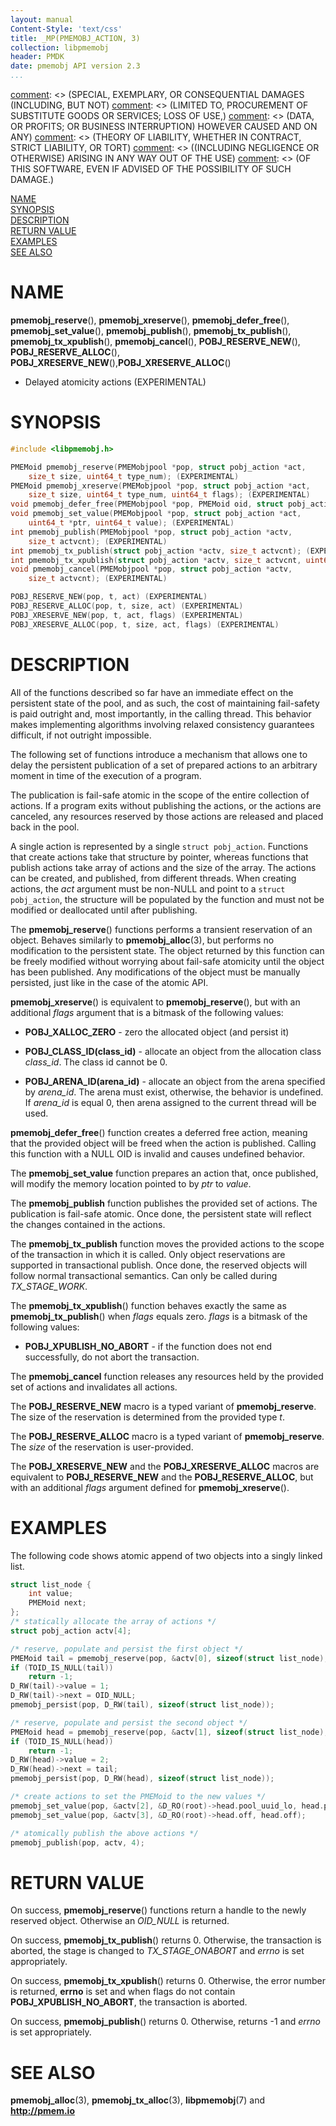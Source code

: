 ```yaml
---
layout: manual
Content-Style: 'text/css'
title: _MP(PMEMOBJ_ACTION, 3)
collection: libpmemobj
header: PMDK
date: pmemobj API version 2.3
...
```


[comment]: <> (Copyright 2017-2019, Intel Corporation)

[comment]: <> (Redistribution and use in source and binary forms, with or without)
[comment]: <> (modification, are permitted provided that the following conditions)
[comment]: <> (are met:)
[comment]: <> (    * Redistributions of source code must retain the above copyright)
[comment]: <> (      notice, this list of conditions and the following disclaimer.)
[comment]: <> (    * Redistributions in binary form must reproduce the above copyright)
[comment]: <> (      notice, this list of conditions and the following disclaimer in)
[comment]: <> (      the documentation and/or other materials provided with the)
[comment]: <> (      distribution.)
[comment]: <> (    * Neither the name of the copyright holder nor the names of its)
[comment]: <> (      contributors may be used to endorse or promote products derived)
[comment]: <> (      from this software without specific prior written permission.)

[comment]: <> (THIS SOFTWARE IS PROVIDED BY THE COPYRIGHT HOLDERS AND CONTRIBUTORS)
[comment]: <> ("AS IS" AND ANY EXPRESS OR IMPLIED WARRANTIES, INCLUDING, BUT NOT)
[comment]: <> (LIMITED TO, THE IMPLIED WARRANTIES OF MERCHANTABILITY AND FITNESS FOR)
[comment]: <> (A PARTICULAR PURPOSE ARE DISCLAIMED. IN NO EVENT SHALL THE COPYRIGHT)
[comment]: <> (OWNER OR CONTRIBUTORS BE LIABLE FOR ANY DIRECT, INDIRECT, INCIDENTAL,)
[comment]: <> (SPECIAL, EXEMPLARY, OR CONSEQUENTIAL DAMAGES (INCLUDING, BUT NOT)
[comment]: <> (LIMITED TO, PROCUREMENT OF SUBSTITUTE GOODS OR SERVICES; LOSS OF USE,)
[comment]: <> (DATA, OR PROFITS; OR BUSINESS INTERRUPTION) HOWEVER CAUSED AND ON ANY)
[comment]: <> (THEORY OF LIABILITY, WHETHER IN CONTRACT, STRICT LIABILITY, OR TORT)
[comment]: <> ((INCLUDING NEGLIGENCE OR OTHERWISE) ARISING IN ANY WAY OUT OF THE USE)
[comment]: <> (OF THIS SOFTWARE, EVEN IF ADVISED OF THE POSSIBILITY OF SUCH DAMAGE.)

[comment]: <> (pmemobj_action.3 -- Delayed atomicity actions)

[NAME](#name)<br />
[SYNOPSIS](#synopsis)<br />
[DESCRIPTION](#description)<br />
[RETURN VALUE](#return-value)<br />
[EXAMPLES](#examples)<br />
[SEE ALSO](#see-also)<br />

# NAME #

**pmemobj_reserve**(), **pmemobj_xreserve**(), **pmemobj_defer_free**(),
**pmemobj_set_value**(), **pmemobj_publish**(), **pmemobj_tx_publish**(),
**pmemobj_tx_xpublish**(), **pmemobj_cancel**(), **POBJ_RESERVE_NEW**(),
**POBJ_RESERVE_ALLOC**(), **POBJ_XRESERVE_NEW**(),**POBJ_XRESERVE_ALLOC**()
- Delayed atomicity actions (EXPERIMENTAL)

# SYNOPSIS #

```c
#include <libpmemobj.h>

PMEMoid pmemobj_reserve(PMEMobjpool *pop, struct pobj_action *act,
	size_t size, uint64_t type_num); (EXPERIMENTAL)
PMEMoid pmemobj_xreserve(PMEMobjpool *pop, struct pobj_action *act,
	size_t size, uint64_t type_num, uint64_t flags); (EXPERIMENTAL)
void pmemobj_defer_free(PMEMobjpool *pop, PMEMoid oid, struct pobj_action *act);
void pmemobj_set_value(PMEMobjpool *pop, struct pobj_action *act,
	uint64_t *ptr, uint64_t value); (EXPERIMENTAL)
int pmemobj_publish(PMEMobjpool *pop, struct pobj_action *actv,
	size_t actvcnt); (EXPERIMENTAL)
int pmemobj_tx_publish(struct pobj_action *actv, size_t actvcnt); (EXPERIMENTAL)
int pmemobj_tx_xpublish(struct pobj_action *actv, size_t actvcnt, uint64_t flags); (EXPERIMENTAL)
void pmemobj_cancel(PMEMobjpool *pop, struct pobj_action *actv,
	size_t actvcnt); (EXPERIMENTAL)

POBJ_RESERVE_NEW(pop, t, act) (EXPERIMENTAL)
POBJ_RESERVE_ALLOC(pop, t, size, act) (EXPERIMENTAL)
POBJ_XRESERVE_NEW(pop, t, act, flags) (EXPERIMENTAL)
POBJ_XRESERVE_ALLOC(pop, t, size, act, flags) (EXPERIMENTAL)
```

# DESCRIPTION #

All of the functions described so far have an immediate effect on the persistent
state of the pool, and as such, the cost of maintaining fail-safety is paid
outright and, most importantly, in the calling thread. This behavior makes
implementing algorithms involving relaxed consistency guarantees difficult, if
not outright impossible.

The following set of functions introduce a mechanism that allows one to delay
the persistent publication of a set of prepared actions to an arbitrary moment
in time of the execution of a program.

The publication is fail-safe atomic in the scope of the entire collection of
actions. If a program exits without publishing the actions, or the actions are
canceled, any resources reserved by those actions are released and placed back in
the pool.

A single action is represented by a single `struct pobj_action`. Functions that
create actions take that structure by pointer, whereas functions that publish
actions take array of actions and the size of the array. The actions can be
created, and published, from different threads.
When creating actions, the *act* argument must be non-NULL and point to a
`struct pobj_action`, the structure will be populated by the function and must
not be modified or deallocated until after publishing.

The **pmemobj_reserve**() functions performs a transient reservation of an object.
Behaves similarly to **pmemobj_alloc**(3), but performs no modification to the
persistent state.
The object returned by this function can be freely modified without worrying
about fail-safe atomicity until the object has been published. Any modifications
of the object must be manually persisted, just like in the case of the atomic API.

**pmemobj_xreserve**() is equivalent to **pmemobj_reserve**(), but with an
additional *flags* argument that is a bitmask of the following values:

+ **POBJ_XALLOC_ZERO** - zero the allocated object (and persist it)

+ **POBJ_CLASS_ID(class_id)** - allocate an object from the allocation class
*class_id*. The class id cannot be 0.

+ **POBJ_ARENA_ID(arena_id)** - allocate an object from the arena specified by
*arena_id*. The arena must exist, otherwise, the behavior is undefined.
If *arena_id* is equal 0, then arena assigned to the current thread will be used.

**pmemobj_defer_free**() function creates a deferred free action, meaning that
the provided object will be freed when the action is published. Calling this
function with a NULL OID is invalid and causes undefined behavior.

The **pmemobj_set_value** function prepares an action that, once published, will
modify the memory location pointed to by *ptr* to *value*.

The **pmemobj_publish** function publishes the provided set of actions. The
publication is fail-safe atomic. Once done, the persistent state will reflect
the changes contained in the actions.

The **pmemobj_tx_publish** function moves the provided actions to the scope of
the transaction in which it is called. Only object reservations are supported
in transactional publish. Once done, the reserved objects will follow normal
transactional semantics. Can only be called during *TX_STAGE_WORK*.

The **pmemobj_tx_xpublish**() function behaves exactly the same as
**pmemobj_tx_publish**() when *flags* equals zero. *flags* is a
bitmask of the following values:

+ **POBJ_XPUBLISH_NO_ABORT** - if the function does not end successfully,
do not abort the transaction.

The **pmemobj_cancel** function releases any resources held by the provided
set of actions and invalidates all actions.

The **POBJ_RESERVE_NEW** macro is a typed variant of **pmemobj_reserve**.
The size of the reservation is determined from the provided type *t*.

The **POBJ_RESERVE_ALLOC** macro is a typed variant of **pmemobj_reserve**.
The *size* of the reservation is user-provided.

The **POBJ_XRESERVE_NEW** and the **POBJ_XRESERVE_ALLOC** macros are equivalent
to **POBJ_RESERVE_NEW** and the **POBJ_RESERVE_ALLOC**, but with an additional
*flags* argument defined for **pmemobj_xreserve**().

# EXAMPLES #

The following code shows atomic append of two objects into a singly linked list.

```c
struct list_node {
	int value;
	PMEMoid next;
};
/* statically allocate the array of actions */
struct pobj_action actv[4];

/* reserve, populate and persist the first object */
PMEMoid tail = pmemobj_reserve(pop, &actv[0], sizeof(struct list_node), 0);
if (TOID_IS_NULL(tail))
	return -1;
D_RW(tail)->value = 1;
D_RW(tail)->next = OID_NULL;
pmemobj_persist(pop, D_RW(tail), sizeof(struct list_node));

/* reserve, populate and persist the second object */
PMEMoid head = pmemobj_reserve(pop, &actv[1], sizeof(struct list_node), 0);
if (TOID_IS_NULL(head))
	return -1;
D_RW(head)->value = 2;
D_RW(head)->next = tail;
pmemobj_persist(pop, D_RW(head), sizeof(struct list_node));

/* create actions to set the PMEMoid to the new values */
pmemobj_set_value(pop, &actv[2], &D_RO(root)->head.pool_uuid_lo, head.pool_uuid_lo);
pmemobj_set_value(pop, &actv[3], &D_RO(root)->head.off, head.off);

/* atomically publish the above actions */
pmemobj_publish(pop, actv, 4);
```

# RETURN VALUE #

On success, **pmemobj_reserve**() functions return a handle to the newly
reserved object. Otherwise an *OID_NULL* is returned.

On success, **pmemobj_tx_publish**() returns 0. Otherwise,
the transaction is aborted, the stage is changed to *TX_STAGE_ONABORT*
and *errno* is set appropriately.

On success, **pmemobj_tx_xpublish**() returns 0. Otherwise, the error number
is returned, **errno** is set and when flags do not contain **POBJ_XPUBLISH_NO_ABORT**,
the transaction is aborted.

On success, **pmemobj_publish**() returns 0. Otherwise, returns -1 and *errno*
is set appropriately.

# SEE ALSO #

**pmemobj_alloc**(3), **pmemobj_tx_alloc**(3), **libpmemobj**(7)
and **<http://pmem.io>**
